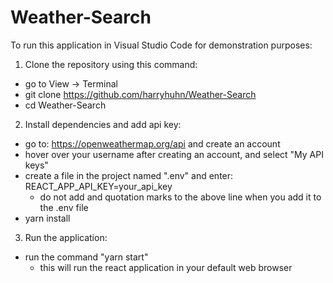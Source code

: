 # Weather-Search
To run this application in Visual Studio Code for demonstration purposes:

1. Clone the repository using this command:
  - go to View -> Terminal
  - git clone https://github.com/harryhuhn/Weather-Search
  - cd Weather-Search
2. Install dependencies and add api key:
  - go to: https://openweathermap.org/api and create an account
  - hover over your username after creating an account, and select "My API keys"
  - create a file in the project named ".env" and enter: REACT_APP_API_KEY=your_api_key
      - do not add and quotation marks to the above line when you add it to the .env file
  - yarn install
3. Run the application:
  - run the command "yarn start"
    - this will run the react application in your default web browser
